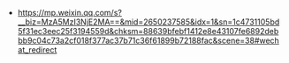 





- https://mp.weixin.qq.com/s?__biz=MzA5MzI3NjE2MA==&mid=2650237585&idx=1&sn=1c4731105bd5f31ec3eec25f3194559d&chksm=88639bfebf1412e8e43107fe6892debbb9c04c73a2cf018f377ac37b71c36f61899b72188fac&scene=38#wechat_redirect








